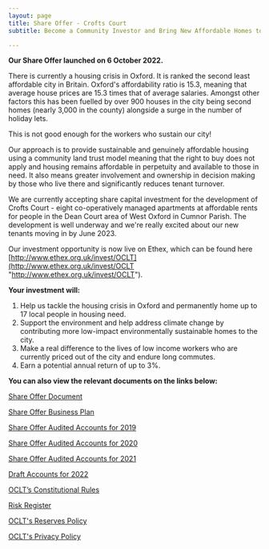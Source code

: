 ```yaml
---
layout: page
title: Share Offer - Crofts Court
subtitle: Become a Community Investor and Bring New Affordable Homes to Oxford!

---
```

**Our Share Offer launched on 6 October 2022.**

There is currently a housing crisis in Oxford. It is ranked the second least affordable city in Britain. Oxford's affordability ratio is 15.3, meaning that average house prices are 15.3 times that of average salaries. Amongst other factors this has been fuelled by over 900 houses in the city being second homes (nearly 3,000 in the county) alongside a surge in the number of holiday lets.

This is not good enough for the workers who sustain our city!

Our approach is to provide sustainable and genuinely affordable housing using a community land trust model meaning that the right to buy does not apply and housing remains affordable in perpetuity and available to those in need. It also means greater involvement and ownership in decision making by those who live there and significantly reduces tenant turnover.

We are currently accepting share capital investment for the development of Crofts Court - eight co-operatively managed apartments at affordable rents for people in the Dean Court area of West Oxford in Cumnor Parish. The development is well underway and we're really excited about our new tenants moving in by June 2023.

Our investment opportunity is now live on Ethex, which can be found here [http://www.ethex.org.uk/invest/OCLT](http://www.ethex.org.uk/invest/OCLT "http://www.ethex.org.uk/invest/OCLT").

**Your investment will:**

1. Help us tackle the housing crisis in Oxford and permanently home up to 17 local people in housing need.
2. Support the environment and help address climate change by contributing more low-impact environmentally sustainable homes to the city.
3. Make a real difference to the lives of low income workers who are currently priced out of the city and endure long commutes.
4. Earn a potential annual return of up to 3%.

**You can also view the relevant documents on the links below:**

[Share Offer Document](https://drive.google.com/file/d/11EyZhDGb9w-OpUISVE1gCDI8BclUeasl/view?usp=sharing)

[Share Offer Business Plan](https://drive.google.com/file/d/12gxb-5DmOyAfjvQTZOe7vorPRdP1LdXy/view?usp=sharing)

[Share Offer Audited Accounts for 2019](https://drive.google.com/file/d/1Xz3ikVfSkg_6l3AAlNSvbOnPLVqej0A1/view?usp=sharing)

[Share Offer Audited Accounts for 2020](https://drive.google.com/file/d/12SLtGX3eb4mkIhVQ0eWtSzONqS1p8TDv/view?usp=sharing)

[Share Offer Audited Accounts for 2021](https://drive.google.com/file/d/1NmHxaReZ-g8dMACXTGeZpp0dF1ZLSz5j/view?usp=sharing)

[Draft Accounts for 2022](https://drive.google.com/file/d/1JZ1hjwCSnuygX2M1e5wmMK9eo96b9pbm/view?usp=sharing)

[OCLT’s Constitutional Rules](https://drive.google.com/file/d/1Tl1dF-8aDQ-1z7ZYkr3v6UwGU1h3d40i/view?usp=sharing)

[Risk Register](https://drive.google.com/file/d/1-6sQ3g-ld6bRfKwOJEtEq0RoJN6qVSwB/view?usp=sharing)

[OCLT's Reserves Policy](https://drive.google.com/file/d/17fN4F1OP_TFYkYtCl66IVoCuR1w-eHlY/view?usp=sharing)

[OCLT's Privacy Policy](https://drive.google.com/file/d/1JVa1530u7_rDBGc3U3gH5z62ZqJvYKUp/view?usp=sharing)